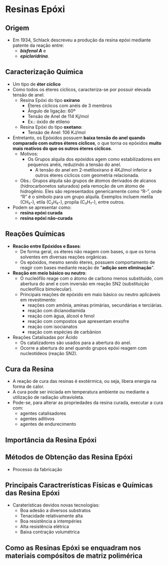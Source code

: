 # Resinas Epóxi

## Origem
- Em 1934, Schlack descreveu a produção da resina epóxi mediante patente da reação entre:
    - ***bisfenol A*** e 
    - ***epicloridrina***.

## Caracterização Química
- Um tipo de **éter cíclico**
- Como todos os éteres cíclicos, caracteriza-se por possuir elevada tensão de anel.
    - Resina Epóxi do tipo **oxirano**
        - Éteres cíclicos com anéis de 3 membros
        - Ângulo de ligação: 60º
        - Tensão de Anel de 114 Kj/mol
        - Ex.: óxido de etileno
    - Resina Epóxi do tipo **oxetano**:
        - Tensão de Anel: 106 KJ/mol
- Entretanto, os Epóxidos possuem **baixa tensão do anel quando comparado com outros éteres cíclicos**, o que torna os epóxidos **muito mais reativos do que os outros éteres cíclicos**.
    - Motivos:
        - Os Grupos alquila dos epóxidos agem como estabilizadores em pequenos anéis, reduzindo a tensão do anel.
            - A tensão do anel em 2-metiloxirano é 4KJ/mol inferior a outros éteres cíclicos com geometria relacionada.
    - Obs.: Grupos alquila são grupos de átomos derivados de alcanos (hidrocarbonetos saturados) pela remoção de um átomo de hidrogênio. Eles são representados genericamente como “R-”, onde “R” é o símbolo para um grupo alquila. Exemplos incluem metila (CH₃-), etila (C₂H₅-), propila (C₃H₇-), entre outros.
- Podem se apresentar como:
    - **resina epóxi curada**
    - **resina epóxi não-curada**

## Reações Químicas
- **Reacão entre Epóxidos e Bases**:
    - De forma geral, os éteres não reagem com bases, o que os torna solventes em diversas reações orgânicas. 
    - Os epóxidos, mesmo sendo éteres, possuem comportamento de reagir com bases mediante reação de "**adição sem eliminação**".
- **Reação em meio básico ou neutro**:
    - O nucleófilo reage com o átomo de carbono menos substituído, com abertura do anel e com inversão em reação SN2 (substituição nucleofílica bimolecular).
    - Principais reações de epóxido em maio básico ou neutro aplicáveis em revestimento:
        - reações com amônia, aminas primárias, secundárias e terciárias.
        - reação com dicianodiamida
        - reação com água, álcool e fenol
        - reação com compostos que apresentam enxofre
        - reação com isocianatos
        - reação com espécies de carbânion
- Reações Catalisadas por Ácido
    - Os catalizadores são usados para a abertura do anel.
    - Ocorre a abertura do anel quando grupos epóxi reagem com nucleotídeos (reação SN2). 

## Cura da Resina
- A reação de cura das resinas é exotérmica, ou seja, libera energia na forma de calor.
- A cura pode ser iniciada em temperatura ambiente ou mediante a utilização de radiação ultravioleta.
- Pode-se, para alterar as propriedades da resina curada, executar a cura com:
    - agentes catalisadores
    - agentes aditivos
    - agentes de endurecimento

## Importância da Resina Epóxi

## Métodos de Obtenção das Resina Epóxi
- Processo da fabricação

## Principais Caractrerísticas Físicas e Químicas das Resina Epóxi
- Caraterísticas devidos novas tecnologias:
    - Boa adesão a diversos substratos
    - Tenacidade relativamente alta
    - Boa resistência a intempéries
    - Alta resistência elétrica
    - Baixa contração volumétrica

## Como as Resinas Epóxi se enquadram nos materiais compósitos de matriz polimérica
